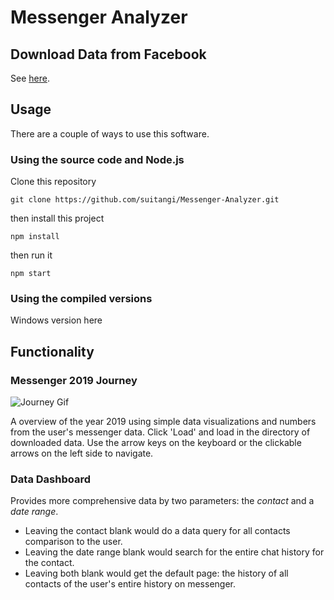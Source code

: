 # Messenger Analyzer

## Download Data from Facebook
See [here](https://suitangi.github.io/Messenger-Analyzer/DownloadData).

## Usage
There are a couple of ways to use this software.

### Using the source code and Node.js
Clone this repository
```
git clone https://github.com/suitangi/Messenger-Analyzer.git
```
then install this project
```
npm install
```
then run it
```
npm start
```

### Using the compiled versions
Windows version here

## Functionality

### Messenger 2019 Journey
![Journey Gif](https://i.imgur.com/tuD8luW.gif)

A overview of the year 2019 using simple data visualizations and numbers from the user's messenger data.
Click 'Load' and load in the directory of downloaded data.
Use the arrow keys on the keyboard or the clickable arrows on the left side to navigate.

### Data Dashboard
Provides more comprehensive data by two parameters: the *contact* and a *date range*.
- Leaving the contact blank would do a data query for all contacts comparison to the user.
- Leaving the date range blank would search for the entire chat history for the contact.
- Leaving both blank would get the default page: the history of all contacts of the user's entire history on messenger.
